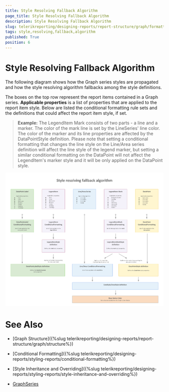 ```yaml
---
title: Style Resolving Fallback Algorithm
page_title: Style Resolving Fallback Algorithm 
description: Style Resolving Fallback Algorithm
slug: telerikreporting/designing-reports/report-structure/graph/formatting-a-graph/style-resolving-fallback-algorithm
tags: style,resolving,fallback,algorithm
published: True
position: 6
---
```


# Style Resolving Fallback Algorithm

The following diagram shows how the Graph series styles are propagated and how the style resolving algorithm fallbacks among the style definitions.

The boxes on the top row represent the report items contained in a Graph series. __Applicable properties__ is a list of properties that are applied to the report item style. Below are listed the conditional formatting rule sets and the definitions that could affect the report item style, if set. 

> __Example:__ The LegendItem Mark consists of two parts - a line and a marker. The color of the mark line is set by the LineSeries' line color. The color of the marker and its line properties are affected by the DataPointStyle definition. Please note that setting a conditional formatting that changes the line style on the Line/Area series definition will affect the line style of the legend marker, but setting a similar conditional formatting on the DataPoint will not affect the LegendItem's marker style and it will be only applied on the DataPoint style. 

  ![Style Resolving Fallback Algorithm](images/Graph/StyleResolvingFallbackAlgorithm.png)


# See Also

* [Graph Structure]({%slug telerikreporting/designing-reports/report-structure/graph/structure%})

* [Conditional Formatting]({%slug telerikreporting/designing-reports/styling-reports/conditional-formatting%})

* [Style Inheritance and Overriding]({%slug telerikreporting/designing-reports/styling-reports/style-inheritance-and-overriding%}) 

* [GraphSeries](/reporting/api/Telerik.Reporting.GraphSeries)
